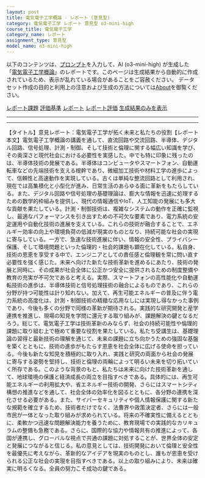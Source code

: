 ```yaml
---
layout: post
title: 電気電子工学概論 - レポート (意見型)
category: 電気電子工学 レポート 意見型 o3-mini-high
course_title: 電気電子工学
category_name: レポート
assignment_type: 意見型
model_name: o3-mini-high
---
```


以下のコンテンツは、[プロンプト](https://github.com/takedatoshiyuki/synthetic_assignments/tree/main/generated/電気電子工学/o3-mini-high/prompt_レポート-意見型.md)を入力して、AI (o3-mini-high) が生成した「[電気電子工学概論](/contents/電気電子工学/)」のレポートです。このページは生成結果から自動的に作成されているため、表示が乱れている場合があることをご容赦ください。
データセット作成の目的と利用上の注意および生成の方法については[About](/About)を御覧ください。

[レポート課題](../レポート課題-意見型)
[評価基準](../評価基準-意見型)
[レポート](../レポート-意見型)
[レポート評価](../レポート評価-意見型)
[生成結果のみを表示](https://github.com/takedatoshiyuki/synthetic_assignments/tree/main/generated/電気電子工学/o3-mini-high/レポート-意見型.md)
  

***
***
  
【タイトル】意見レポート：電気電子工学が拓く未来と私たちの役割【レポート本文】電気電子工学概論の講義を通して、直流回路や交流回路、半導体、デジタル回路、信号処理、計測・制御、そして技術と倫理に関する幅広い知識を学び、その奥深さと現代社会における必要性を実感した。中でも特に印象に残ったのは、半導体技術の発展である。半導体はコンピュータやスマートフォン、自動運転車などの先端技術を支える根幹であり、微細加工技術や材料工学の進歩によって、信頼性と高速動作を実現している。古くは単純な整流回路として利用され、現在では高集積化と小型化が進み、日常生活のあらゆる面に革新をもたらしている。また、デジタル回路や信号処理の基礎理論は、膨大な情報を迅速に処理するための数学的枠組みを提供し、現代の情報通信やIoT、人工知能の発展にも多大な貢献を果たしている。計測・制御技術は、複雑なシステムの動作を正確に監視し、最適なパフォーマンスを引き出すための不可欠な要素であり、電力系統の安定運用や自動化技術の進展を支えている。これらの技術が融合することで、エネルギー効率の向上や環境負荷の低減が現実のものとなり、持続可能な社会の実現に寄与している。一方で、急速な技術進展に伴い、情報の安全性、プライバシー保護、そして環境問題といった倫理的・社会的課題も顕在化している。私自身、技術の恩恵を享受する中で、エンジニアとしての責任感と倫理観を常に問い直す必要性を強く感じた。未来へ向けた新たな技術革新を進めるにあたり、技術の発展と同時に、その成果が社会全体に公正かつ安全に提供されるための制度整備や教育の充実が不可欠であると考える。実際、スマートフォンの高性能化や自動運転技術の進歩は、半導体技術と信号処理技術の融合によるものであり、これらの分野が持つ可能性は計り知れない。加えて、再生可能エネルギーの普及に伴う電力系統の高度化は、計測・制御技術の精緻な応用なしには実現し得なかった事例であり、今後も多くの分野で同様の革新が期待される。実践的な研究開発と産学連携を推進し、現場の知見を学問に還元する取り組みが、課題解決の鍵となるだろう。総じて、電気電子工学は技術革新のみならず、社会の持続可能性や倫理的課題に取り組む上で極めて重要な役割を果たしている。私たち受講生は、基礎理論の習得と最新技術の理解を通じて、未来の課題に立ち向かうための強固な基盤を築くとともに、技術の進歩がもたらす恩恵を社会全体に広げる使命を担っている。今後も新たな知見を積極的に取り入れ、実践と研究の両面から社会の発展に寄与する姿勢を堅持し、技術と倫理の両輪によって明るい未来を切り拓いていく所存である。このような背景のもと、私たちは未来に向けた技術革新を通して、地球環境の保護と経済成長の両立を目指すべきである。具体的には、再生可能エネルギーの利用拡大や、省エネルギー技術の開発、さらにはスマートシティ構想の推進などを通して、社会全体の効率化を図るとともに、各分野の連携を深化させる必要がある。また、サイバーセキュリティや個人情報保護に関する新たな規範を確立するため、技術者だけでなく、法曹界や政策決定者、さらには一般市民が一体となった取り組みが求められている。将来の不確実性に備えるとともに、柔軟かつ迅速な問題解決能力を養うために、教育現場での実践的なカリキュラムの整備も急務である。さらに、国際的な協力や情報共有の推進によって、各国が連携し、グローバルな視点で共通の課題に対処することが、世界全体の安定と発展につながると信じる。私の意見としては、技術開発において倫理と安全性を最優先に考えながら、革新的なアイデアを現実のものとし、誰もが恩恵を受けられる公正な社会の実現を目指すべきである。以上の取り組みにより、未来は確実に明るくなる。全員の努力こそ成功の鍵である。
